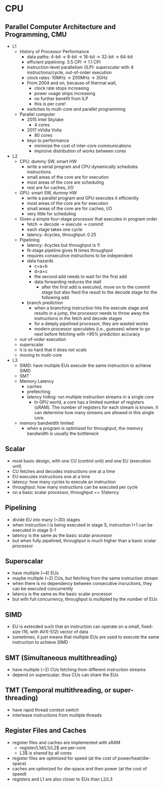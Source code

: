 # CPU

## Parallel Computer Architecture and Programming, CMU

* L1
  * History of Processor Performance
    * data paths: 4-bit -> 8-bit -> 16-bit -> 32-bit -> 64-bit
    * efficient pipelining: 3.5 CPI -> 1.1 CPI
    * instruction-level parallelism (ILP): superscalar with 4
      instructions/cycle, out-of-order execution
    * clock rates: 10MHz -> 200MHz -> 3GHz
    * From 2004 and on, because of thermal wall,
      * clock rate stops increasing
      * power usage stops increasing
      * no further benefit from ILP
      * this is per core!
    * switches to multi-core and parallel programming
  * Parallel computer
    * 2015 Intel Skylake
      * 4 cores
    * 2017 nVidia Volta
      * 80 cores
    * keys to performance
      * minimize the cost of inter-core communications
      * improive distribution of works between cores
* L2
  * CPU: dummy SW, smart HW
    * write a serial program and CPU dynamically schedules instructions
    * small areas of the core are for execution
    * most areas of the core are scheduling
    * rest are for caches, I/O
  * GPU: smart SW, dummy HW
    * write a parallel program and GPU executes it efficiently
    * most areas of the core are for execution
    * small areas of the core are for caches, I/O
    * very little for scheduling
  * Given a simple four-stage processor that executes in program order
    * fetch -> decode -> execute -> commit
    * each stage takes one cycle
    * latency: 4cycles, throughput: 0.25
  * Pipelining
    * latency: 4cycles but throughput is 1!
    * N-stage pipeline gives N times throughput
    * requires consecutive instructions to be independent
    * data hazards
      * c=a+b
      * d=a+c
      * the second add needs to wait for the first add
      * data forwarding reduces the stall
        * after the first add is executed, move on to the commit stage but
          also feed the result to the decode stage for the following add
    * branch prediction
      * when a branching instruction hits the execute stage and results in a
      	jump, the processor needs to throw away the instructions in the fetch
      	and decode stages
      * for a deeply pipelined processor, they are wasted works
      * modern processor speculates (i.e., guesses) where to go next before
      	fetching with >95% prediction accuracy
  * out-of-order execution
  * superscalar
  * it is so hard that it does not scale
  * moving to multi-core
* L3
  * SIMD: have multiple EUs execute the same instruction to achieve SIMD
  * SMT
  * Memory Latency
    * caches
    * prefetching
    * latency hiding: run multiple instruction streams in a single core
      * In GPU world, a core has a limited number of registers (sRAM).  The
      	number of registers for each stream is known.  It can determine how
      	many streams are allowed in this single core.
  * memory bandwidth limited
    * when a program is optimized for throughput, the memory bandwidth is
      usually the bottleneck


## Scalar

* most basic design, with one CU (control unit) and one EU (execution unit)
* CU fetches and decodes instructions one at a time
* EU executes instructions one at a time
* latency: how many cycles to execute an instruction
* throughput: how many instructions can be executed per cycle
* on a basic scalar processor, throughput == 1/latency

## Pipelining

* divide EU into many (~30) stages
* when instruction I is being executed in stage S, instruction I+1 can be
  executed in stage S-1
* latency is the same as the basic scalar processor
* but when fully pipelined, throughput is much higher than a basic scalar
  processor

## Superscalar

* have multiple (~4) EUs
* maybe multiple (~2) CUs, but fetching from the same instruction stream
* when there is no dependency between consecutive insructions, they can be
  executed concurrently
* latency is the same as the basic scalar processor
* but with full concurrency, throughput is multipled by the number of EUs

## SIMD

* EU is extended such that an instruction can operate on a small, fixed-size
  (16, with AVX-512) vector of data
* sometimes, it just means that multiple EUs are used to execute the same
  instruction to achieve SIMD

## SMT (Simultaneous multithreading)

* have multiple (~2) CUs fetching from different instruction streams
* depend on superscalar; thus CUs can share the EUs

## TMT (Temporal multithreading, or super-threading)

* have rapid thread context switch
* interleave instructions from mulitple threads

## Register Files and Caches

* register files and caches are implemented with sRAM
  * register/L1d/L1i/L2$ are per-core
  * L3$ is shared by all cores
* register files are optimized for speed (at the cost of power/heat/die-space)
* caches are optimized for die-space and then power (at the cost of speed)
* registers and L1 are also closer to EUs than L2/L3
